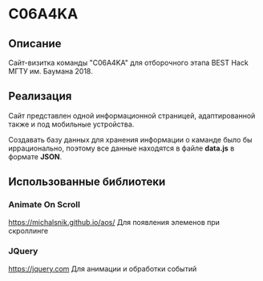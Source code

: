 # C06A4KA
## Описание
Сайт-визитка команды "C06A4KA" для отборочного этапа BEST Hack МГТУ им. Баумана 2018.

## Реализация
Сайт представлен одной информационной страницей, адаптированной также и под мобильные устройства.

Создавать базу данных для хранения информации о каманде было бы иррационально, поэтому все данные находятся в файле **data.js** в формате **JSON**.

## Использованные библиотеки
### Animate On Scroll
https://michalsnik.github.io/aos/
Для появления элеменов при скроллинге

### JQuery
https://jquery.com
Для анимации и обработки событий
